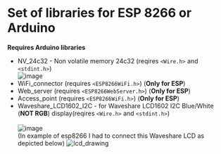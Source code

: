 # Set of libraries for ESP 8266 or Arduino
**Requires Arduino libraries**
* NV_24c32 - Non volatile memory 24c32 (reqires `<Wire.h>` and `<stdint.h>`)<br>
![image](https://github.com/user-attachments/assets/c8bb12ae-6427-410a-91c8-0bce404cf4d1)
* WiFi_connector (requires `<ESP8266WiFi.h>`) (**Only for ESP**)
* Web_server (requires `<ESP8266WebServer.h>`) (**Only for ESP**)
* Access_point (requires `<ESP8266WiFi.h>`) (**Only for ESP**)
* Waveshare_LCD1602_I2C - for Waveshare LCD1602 I2C Blue/White (**NOT RGB**) display(reqires `<Wire.h>` and `<stdint.h>`)<br><br>
![image](https://github.com/user-attachments/assets/f02189c8-c5fa-42f3-ae4f-41bb3788e953)<br>
(In example of esp8266 I had to connect this Waveshare LCD as depicted below)
![lcd_drawing](https://github.com/user-attachments/assets/94e85926-17b9-40f0-8531-898339a6ae1c)
